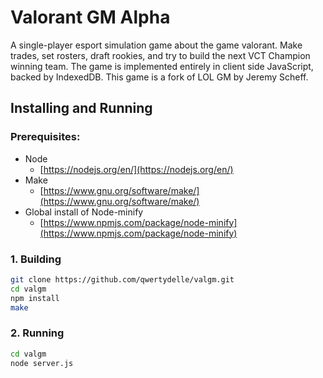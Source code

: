 # Valorant GM Alpha

A single-player esport simulation game about the game valorant. Make trades, set rosters, draft
rookies, and try to build the next VCT Champion winning team. The game is implemented entirely in client side JavaScript, backed by IndexedDB. This game is a fork of LOL GM by Jeremy Scheff.

## Installing and Running

### Prerequisites:

- Node
  - [https://nodejs.org/en/](https://nodejs.org/en/)
- Make
  - [https://www.gnu.org/software/make/](https://www.gnu.org/software/make/)
- Global install of Node-minify
  - [https://www.npmjs.com/package/node-minify](https://www.npmjs.com/package/node-minify)

### 1. Building

```bash
git clone https://github.com/qwertydelle/valgm.git
cd valgm
npm install
make
```

### 2. Running

```bash
cd valgm
node server.js
```
